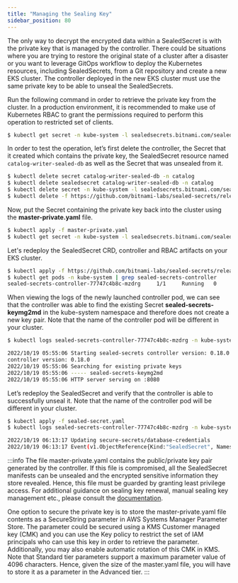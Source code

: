 ```yaml
---
title: "Managing the Sealing Key"
sidebar_position: 80
---
```


The only way to decrypt the encrypted data within a SealedSecret is with the private key that is managed by the controller. There could be situations where you are trying to restore the original state of a cluster after a disaster or you want to leverage GitOps workflow to deploy the Kubernetes resources, including SealedSecrets, from a Git repository and create a new EKS cluster. The controller deployed in the new EKS cluster must use the same private key to be able to unseal the SealedSecrets.

Run the following command in order to retrieve the private key from the cluster. In a production environment, it is recommended to make use of Kubernetes RBAC to grant the permissions required to perform this operation to restricted set of clients.

```bash
$ kubectl get secret -n kube-system -l sealedsecrets.bitnami.com/sealed-secrets-key -o yaml > master-private.yaml
```

In order to test the operation, let’s first delete the controller, the Secret that it created which contains the private key, the SealedSecret resource named `catalog-writer-sealed-db` as well as the Secret that was unsealed from it.

```bash
$ kubectl delete secret catalog-writer-sealed-db -n catalog
$ kubectl delete sealedsecret catalog-writer-sealed-db -n catalog
$ kubectl delete secret -n kube-system -l sealedsecrets.bitnami.com/sealed-secrets-key
$ kubectl delete -f https://github.com/bitnami-labs/sealed-secrets/releases/download/v0.18.0/controller.yaml
```

Now, put the Secret containing the private key back into the cluster using the **master-private.yaml** file.

```bash
$ kubectl apply -f master-private.yaml
$ kubectl get secret -n kube-system -l sealedsecrets.bitnami.com/sealed-secrets-key
```

Let's redeploy the SealedSecret CRD, controller and RBAC artifacts on your EKS cluster.

```bash
$ kubectl apply -f https://github.com/bitnami-labs/sealed-secrets/releases/download/v0.18.0/controller.yaml
$ kubectl get pods -n kube-system | grep sealed-secrets-controller
sealed-secrets-controller-77747c4b8c-mzdrg     1/1     Running   0          7s
```

When viewing the logs of the newly launched controller pod, we can see that the controller was able to find the existing Secret **sealed-secrets-keymg2md** in the kube-system namespace and therefore does not create a new key pair. Note that the name of the controller pod will be different in your cluster.

```bash test=false
$ kubectl logs sealed-secrets-controller-77747c4b8c-mzdrg -n kube-system

2022/10/19 05:55:06 Starting sealed-secrets controller version: 0.18.0
controller version: 0.18.0
2022/10/19 05:55:06 Searching for existing private keys
2022/10/19 05:55:06 ----- sealed-secrets-keymg2md
2022/10/19 05:55:06 HTTP server serving on :8080
```

Let’s redeploy the SealedSecret and verify that the controller is able to successfully unseal it. Note that the name of the controller pod will be different in your cluster.

```bash test=false
$ kubectl apply -f sealed-secret.yaml
$ kubectl logs sealed-secrets-controller-77747c4b8c-mzdrg -n kube-system

2022/10/19 06:13:17 Updating secure-secrets/database-credentials
2022/10/19 06:13:17 Event(v1.ObjectReference{Kind:"SealedSecret", Namespace:"secure-secrets", Name:"database-credentials", UID:"090c2a6b-73b6-4255-b317-eddc3f9a4e51", APIVersion:"bitnami.com/v1alpha1", ResourceVersion:"58586", FieldPath:""}): type: 'Normal' reason: 'Unsealed' SealedSecret unsealed successfully
```

:::info
The file master-private.yaml contains the public/private key pair generated by the controller. If this file is compromised, all the SealedSecret manifests can be unsealed and the encrypted sensitive information they store revealed. Hence, this file must be guarded by granting least privilege access. For additional guidance on sealing key renewal, manual sealing key management etc., please consult the [documentation](https://github.com/bitnami-labs/sealed-secrets#secret-rotation).

One option to secure the private key is to store the master-private.yaml file contents as a SecureString parameter in AWS Systems Manager Parameter Store. The parameter could be secured using a KMS Customer managed key (CMK) and you can use the Key policy to restrict the set of IAM principals who can use this key in order to retrieve the parameter. Additionally, you may also enable automatic rotation of this CMK in KMS. Note that Standard tier parameters support a maximum parameter value of 4096 characters. Hence, given the size of the master.yaml file, you will have to store it as a parameter in the Advanced tier.
:::
